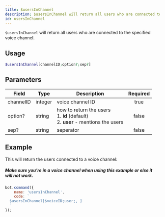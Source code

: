 ```yaml
---
title: $usersInChannel
description: $usersInChannel will return all users who are connected to the specified voice channel.
id: usersInChannel
---
```


`$usersInChannel` will return all users who are connected to the specified voice channel.

## Usage

```php
$usersInChannel[channelID;option?;sep?]
```

## Parameters

| Field     | Type    | Description                                                                                | Required |
|-----------|---------|--------------------------------------------------------------------------------------------|:--------:|
| channelID | integer | voice channel ID                                                                           |   true   |
| option?   | string  | how to return the users <br /> 1. **id** (default) <br /> 2. **user** - mentions the users |  false   |
| sep?      | string  | seperator                                                                                  |  false   |

## Example

This will return the users connected to a voice channel:

##### Make sure you're in a voice channel when using this example or else it will not work.

```javascript
bot.command({
    name: 'usersInChannel',
    code: `
  $usersInChannel[$voiceID;user;, ]
  `
});
```
